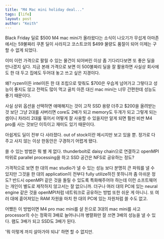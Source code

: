 ```yaml
---
title: "M4 Mac mini holiday deal..."
tags: [life]
layout: post
author: "Keith"
---
```


Black Friday 딜로 $500 M4 mac mini가 올라왔다는 소식이 나오기가 무섭게 아마존에서는 59불짜리 쿠폰 딜이 사라지고 코스트코의 $499 물량도 품절이 되어 이제는 구할 수 없게 되었다.
 
이미 이런 가격으로 팔릴 수 있는 물건이 되어버린 이상 좀 기다리다보면 또 좋은 딜을 만나겠지 싶다. 지금 본래 가격으로 보면 이 500불짜리 딜을 잘 활용하면 사실상 회사에도 한 대 두고 집에도 두어대 놓고 쓰고 싶은 지경이다. 

왜? ryzen이든 intel이든 한 대 조립으로 맞춰도 $700은 우습게 넘어가고 그렇다고 성능이 좋지도 않고 전력도 많이 먹고 골치 아픈 대신 mac mini는 너무 간편한데 성능도 좋기 때문이다.

사실 상위 옵션을 선택하면 애매해지는 것이 고작 SSD 용량 더주고 $200을 올려받는 것 보단 그냥 2대를 사버리면 core도 2배가 되고 memory도 두개가 되고 그렇게 되는 셈이니 차라리 2대룰 묶어서 어떻게 잘 사용할 수 있을지만 알게 되면 훨씬 비싼 M4 pro를 사는 것보단 이득이고 재미도 있기 때문이다.

아쉽게도 딜이 전부 다 사라졌다. out of stock이란 메시지만 보고 있을 뿐. 정가로 다 주고 사지 않는 이상 한동안은 구경하기 어렵게 됐다.

쓸 수 있는 방법은 뭐 별 게 없다. thunderbolt로 daisy chain으로 연결하고 openMPI 따위로 parallel processing을 하고 SSD 공간은 NFS로 공유하는 정도? 

가격적으로 보면 한 대의 mac studio가 낼 수 있는 성능 보다 분명히 큰 파워를 낼 수 있지만 그것을 한 대의 application이 전부다 fully utilize하진 못하니까 좀 아쉬운 정도?
반드시 openMPI 같은 것을 돌릴 수 있도록 특화해주어야 하는데 이런 소프트웨어는 개인이 별도로 제작하지 않고서는 잘 없으니까. 더구나 여러 대의 PC에 있는 neural engine 같은 것을 openMPI처럼 네트워크로 공유하는 방법 또한 쉬운 게 아니니. 또 여러 대에 흩어져있는 RAM 자원을 마치 한 대의 PC에 있는 자원처럼 쓸 수도 없고. 

어쨌든 이 방법이면 M4 pro mac mini를 살 돈으로 3대의 mac mini를 사고 processor의 수는 정확히 3배로 늘어나니까 병렬화만 잘 쓰면 3배의 성능을 낼 수 있다. 램도 3배가 되고 SSD도 3배가 된다.

'뭐 이렇게 까지 살아가야 되냐' 하면 할 수 없지만.



